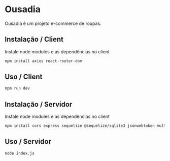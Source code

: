# Ousadia

Ousadia é um projeto e-commerce de roupas.

## Instalação / Client

Instale node modules e as dependências no client

```bash
npm install axios react-router-dom
```

## Uso / Client

```python
npm run dev
```

## Instalação / Servidor

Instale node modules e as dependências no client

```bash
npm install cors express sequelize @sequelize/sqlite3 jsonwebtoken multer bcryptjs dotenv
```

## Uso / Servidor

```python
node index.js
```
